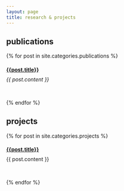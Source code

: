 ```yaml
---
layout: page
title: research & projects
---
```


<h2 class="page-sub-heading">publications</h2>
{% for post in site.categories.publications %}
  <div class="post-block">
    <!-- <p class="sub-heading">{{ post.date | date: "%b %-d, %Y" }}</p> -->
    <h4 class="" style="border: none; margin-bottom: -5px"><a href="{{ post.url | prepend: site.baseurl }}">{{post.title}}</a></h4>
    <div class="post-content"><p><i>{{ post.content }}</i></p></div>
    <div><p><span><a href="{{post.repoUrl}}"><i class="fa fa-solid fa-code fa-border"></i></a></span>&nbsp;<span><a href="{{post.paperUrl}}"><i class="fa fa-solid fa-file-pdf fa-border"></i></a></span></p></div>
  </div>
{% endfor %}

<h2 class="page-sub-heading">projects</h2>
{% for post in site.categories.projects %}
  <div class="post-block">
    <!-- <p class="sub-heading">{{ post.date | date: "%b %-d, %Y" }}</p> -->
    <h4 class="" style="border: none; margin-bottom: -5px"><a href="{{ post.url | prepend: site.baseurl }}">{{post.title}}</a></h4>
    <div class="post-content"><p>{{ post.content }}</p></div>
    <div><p><span><a href="{{post.repoUrl}}"><i class="fa fa-solid fa-code fa-border"></i></a></span>&nbsp;<span><a href="{{post.paperUrl}}"><i class="fa fa-solid fa-file-pdf fa-border"></i></a></span></p></div>
  </div>
{% endfor %}
